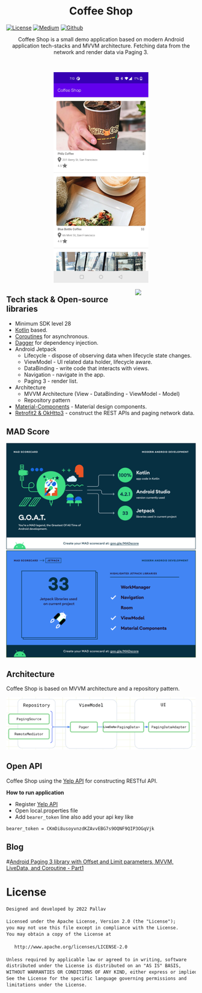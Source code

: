 <h1 align="center">Coffee Shop</h1> 

<a href="https://opensource.org/licenses/Apache-2.0"><img alt="License" src="https://img.shields.io/badge/License-Apache%202.0-blue.svg"/></a>
[![Medium](https://img.shields.io/badge/-Medium-000000?style=for-the-badge&logo=Medium&logoColor=white)](https://annchar.medium.com/android-paging-3-library-with-offset-and-limit-parameters-mvvm-livedata-and-coroutine-part1-5f85aa4fd29a)
[![Github](https://img.shields.io/badge/-Github-000000?style=for-the-badge&logo=Github&logoColor=white)](https://github.com/jnpallav1991)

<p align="center">  
Coffee Shop is a small demo application based on modern Android application tech-stacks and MVVM architecture. Fetching data from the network and render data via Paging 3.
</p>
</br>

<p align="center">
<img src="/previews/screenshot.jpg" width="50%"/>
</p>


<img src="/previews/preview.gif" align="right" width="32%"/>

## Tech stack & Open-source libraries
- Minimum SDK level 28
- [Kotlin](https://kotlinlang.org/) based.
- [Coroutines](https://github.com/Kotlin/kotlinx.coroutines) for asynchronous.
- [Dagger](https://developer.android.com/training/dependency-injection/dagger-android) for dependency injection.
- Android Jetpack
    - Lifecycle - dispose of observing data when lifecycle state changes.
    - ViewModel - UI related data holder, lifecycle aware.
    - DataBinding - write code that interacts with views.
    - Navigation - navigate in the app.
    - Paging 3 - render list.
- Architecture
    - MVVM Architecture (View - DataBinding - ViewModel - Model)
    - Repository pattern
- [Material-Components](https://github.com/material-components/material-components-android) - Material design components.
- [Retrofit2 & OkHttp3](https://github.com/square/retrofit) - construct the REST APIs and paging network data.
  <br>

## MAD Score
<img src="/previews/summary.png"/>
<img src="/previews/jetpack.png"/>

## Architecture
Coffee Shop is based on MVVM architecture and a repository pattern.
<p align="center">
  <img src="/previews/architecture.png"/>
</p>

## Open API
Coffee Shop using the [Yelp API](https://www.yelp.com/developers/documentation/v3) for constructing RESTful API.<br>

<b>How to run application</b>
- Register [Yelp API](https://www.yelp.com/developers/documentation/v3)
- Open local.properties file
- Add `bearer_token` line also add your api key like
~~~ 
bearer_token = CKmDi8usoyvnzdKZAvvEBG7s9OQNF9QIP3OGqVjk
~~~ 

## Blog
#[Android Paging 3 library with Offset and Limit parameters, MVVM, LiveData, and Coroutine - Part1](https://annchar.medium.com/android-paging-3-library-with-offset-and-limit-parameters-mvvm-livedata-and-coroutine-part1-5f85aa4fd29a)

# License
```xml
Designed and developed by 2022 Pallav

Licensed under the Apache License, Version 2.0 (the "License");
you may not use this file except in compliance with the License.
You may obtain a copy of the License at

   http://www.apache.org/licenses/LICENSE-2.0

Unless required by applicable law or agreed to in writing, software
distributed under the License is distributed on an "AS IS" BASIS,
WITHOUT WARRANTIES OR CONDITIONS OF ANY KIND, either express or implied.
See the License for the specific language governing permissions and
limitations under the License.
```

